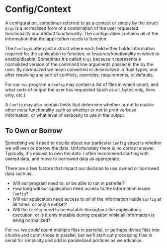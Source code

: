 # Config/Context

A configuration, sometimes referred to as a context or simply by the struct `Args` is a normalized
form of a combination of the user requested functionality and default functionality. The
configuration contains *all* of the information that the application needs to function.

The `Config` is often just a struct where each field either holds information required for the
application to function, or features/functionality in which to enable/disable. Sometimes it's called
`Args` because it represents a normalized version of the command line arguments passed in the by the
user. By *normalized* we mean converted or deserialized in Rust types, and after resolving any sort
of conflicts, overrides, requirements, or defaults.

For our `rwc` program a `Config` may contain a list of files in which count, and what sorts of
output the user has requested (such as all, bytes only, lines only, etc.)

A `Config` may also contain fields that determine whether or not to enable other meta functionality
such as whether or not to print verbose information, or what level of verbosity to use in the
output.

## To Own or Borrow

Something we'll need to decide about our particular `Config` struct is whether we will own or borrow 
the data. Unfortunately there is no *correct* answer. Typically, it's easiest to own the data. I 
often recommend starting with owned data, and move to borrowed data as appropriate.

There are a few factors that impact our decision to use owned or borrowed data such as:

 * Will our program need to, or be able to run in parrellel?
 * How long will our application need access to the information inside `Config`?
 * Will our application need access to *all* of the information inside `Config` at all times, or
   only a subset?
 * Will the `Config` need to be mutable throughout the applicaitons execution, or is it only mutable
   during creation while all information is being normalized?

For `rwc` we *could* count multiple files in parrellel, or perhaps divide files into chunks and
count those in parallel, but we'll start out processing files in serial for simplicity and add in
parallelized portions as we advance.
